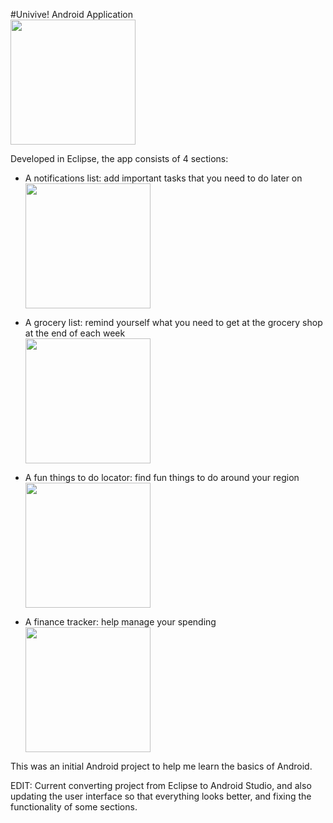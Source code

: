 #Univive! Android Application
<br><img src="https://github.com/richardzhanguw/UniviveApp/blob/Project1/UniviveOfficial/res/drawable-hdpi/readme1_new.PNG" width="200"  /><br>

Developed in Eclipse, the app consists of 4 sections:
 - A notifications list: add important tasks that you need to do later on
 <br><img src="https://github.com/richardzhanguw/UniviveApp/blob/Project1/UniviveOfficial/res/drawable-hdpi/readme4_new.PNG" width="200"  /><br>

 - A grocery list: remind yourself what you need to get at the grocery shop at the end of each week
<br><img src="https://github.com/richardzhanguw/UniviveApp/blob/Project1/UniviveOfficial/res/drawable-hdpi/readme8_new.PNG" width="200"  /><br>

 - A fun things to do locator: find fun things to do around your region
<br><img src="https://github.com/richardzhanguw/UniviveApp/blob/Project1/UniviveOfficial/res/drawable-hdpi/readme6_new.PNG" width="200"  /><br>

 - A finance tracker: help manage your spending
<br><img src="https://github.com/richardzhanguw/UniviveApp/blob/Project1/UniviveOfficial/res/drawable-hdpi/readme3_new.PNG" width="200"  /><br>

 
 This was an initial Android project to help me learn the basics of Android.

EDIT: Current converting project from Eclipse to Android Studio, and also updating the user interface so that everything looks better, and fixing the functionality of some sections.
